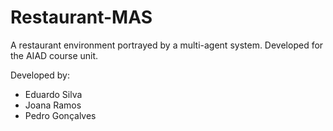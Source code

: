 # Restaurant-MAS

A restaurant environment portrayed by a multi-agent system. Developed for the AIAD course unit.

Developed by:
- Eduardo Silva
- Joana Ramos
- Pedro Gonçalves
